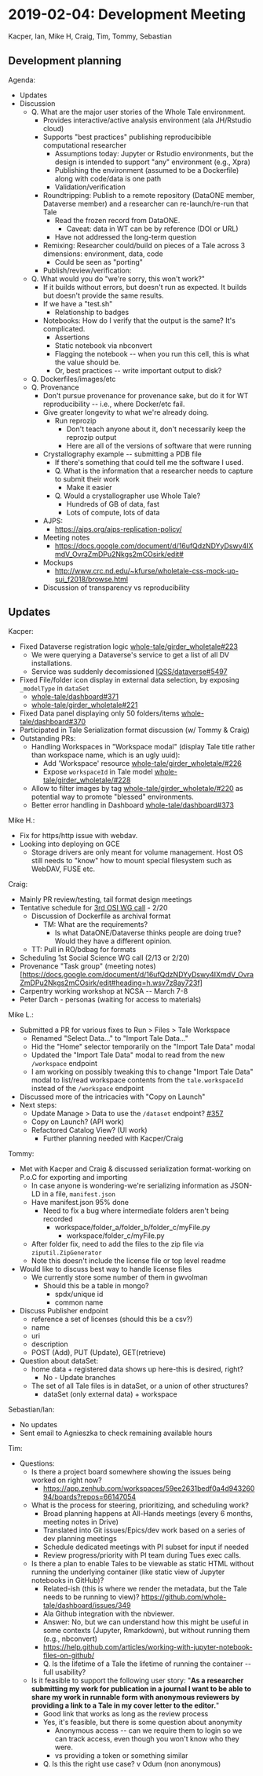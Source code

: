 2019-02-04: Development Meeting
===============================
Kacper, Ian, Mike H, Craig, Tim, Tommy, Sebastian

Development planning
--------------------

Agenda:
* Updates
* Discussion
    * Q. What are the major user stories of the Whole Tale environment.
        * Provides interactive/active analysis environment (ala JH/Rstudio cloud)
        * Supports "best practices" publishing reproducibible computational researcher
            * Assumptions today: Jupyter or Rstudio environments, but the design is intended to support "any" environment (e.g., Xpra)
            * Publishing the environment (assumed to be a Dockerfile) along with code/data is one path
            * Validation/verification
        * Roundtripping: Publish to a remote repository (DataONE member, Dataverse member) and a researcher can re-launch/re-run that Tale
            * Read the frozen record from DataONE.
                * Caveat: data in WT can be by reference (DOI or URL)
            * Have not addressed the long-term question
        * Remixing:  Researcher could/build on pieces of a Tale across 3 dimensions: environment, data, code
            * Could be seen as "porting"
        * Publish/review/verification:
    * Q. What would you do "we're sorry, this won't work?"
        * If it builds without errors, but doesn't run as expected. It builds but doesn't provide the same results.
        * If we have a "test.sh"
            * Relationship to badges
        * Notebooks: How do I verify that the output is the same?  It's complicated.
            * Assertions
            * Static notebook via nbconvert
            * Flagging the notebook -- when you run this cell, this is what the value should be.
            * Or, best practices -- write important output to disk?
    * Q. Dockerfiles/images/etc
    * Q. Provenance
        * Don't pursue provenance for provenance sake, but do it for WT reproducibility -- i.e., where Docker/etc fail.
        * Give greater longevity to what we're already doing.
            * Run reprozip
                * Don't teach anyone about it, don't necessarily keep the reprozip output
                * Here are all of the versions of software that were running
        * Crystallography example -- submitting a PDB file
            * If there's something that could tell me the software I used.
            * Q. What is the information that a researcher needs to capture to submit their work
                * Make it easier
            * Q. Would a crystallographer use Whole Tale?
                * Hundreds of GB of data, fast
                * Lots of compute, lots of data
        * AJPS:
            * https://ajps.org/ajps-replication-policy/
        * Meeting notes
            * https://docs.google.com/document/d/16ufQdzNDYyDswy4IXmdV_OvraZmDPu2Nkgs2mCOsirk/edit#
        * Mockups
            * http://www.crc.nd.edu/~kfurse/wholetale-css-mock-up-sui_f2018/browse.html
        * Discussion of transparency vs reproducibility

Updates
-------

Kacper:
* Fixed Dataverse registration logic [whole-tale/girder_wholetale#223](https://github.com/whole-tale/girder_wholetale/pull/223)
    * We were querying a Dataverse's service to get a list of all DV installations.
    * Service was suddenly decomissioned [IQSS/dataverse#5497](https://github.com/IQSS/dataverse/issues/5497)
* Fixed File/folder icon display in external data selection, by exposing `_modelType` in `dataSet`
    * [whole-tale/dashboard#371](https://github.com/whole-tale/dashboard/pull/371)
    * [whole-tale/girder_wholetale#221](https://github.com/whole-tale/girder_wholetale/pull/221)
* Fixed Data panel displaying only 50 folders/items [whole-tale/dashboard#370](https://github.com/whole-tale/dashboard/pull/370)
* Participated in Tale Serialization format discussion (w/ Tommy & Craig)
* Outstanding PRs:
    * Handling Workspaces in "Workspace modal" (display Tale title rather than workspace name, which is an ugly uuid):
        * Add 'Workspace' resource [whole-tale/girder_wholetale/#226](https://github.com/whole-tale/girder_wholetale/pull/226)
        * Expose `workspaceId` in Tale model [whole-tale/girder_wholetale/#228](https://github.com/whole-tale/girder_wholetale/pull/228)
    * Allow to filter images by tag [whole-tale/girder_wholetale/#220](https://github.com/whole-tale/girder_wholetale/pull/220) as potential way to promote "blessed" environments.
    * Better error handling in Dashboard [whole-tale/dashboard#373](https://github.com/whole-tale/dashboard/pull/373)

Mike H.:
  * Fix for https/http issue with webdav.
  * Looking into deploying on GCE
    * Storage drivers are only meant for volume management. Host OS still needs to "know" how to mount special filesystem such as WebDAV, FUSE etc.

Craig:
* Mainly PR review/testing, tail format design meetings
* Tentative schedule for [3rd OSI WG call](https://github.com/whole-tale/whole-tale/issues/61) - 2/20
    * Discussion of Dockerfile as archival format
        * TM: What are the requirements?
            * Is what DataONE/Dataverse thinks people are doing true? Would they have a different opinion.
    * TT: Pull in RO/bdbag for formats
* Scheduling 1st Social Science WG call (2/13 or 2/20)
* Provenance "Task group" (meeting notes)[https://docs.google.com/document/d/16ufQdzNDYyDswy4IXmdV_OvraZmDPu2Nkgs2mCOsirk/edit#heading=h.wsv7z8ay723f]
* Carpentry working workshop at NCSA -- March 7-8
* Peter Darch - personas (waiting for access to materials) 

Mike L.:
* Submitted a PR for various fixes to Run > Files > Tale Workspace
    * Renamed "Select Data..." to "Import Tale Data..."
    * Hid the "Home" selector temporarily on the "Import Tale Data" modal
    * Updated the "Import Tale Data" modal to read from the new `/workspace` endpoint
    * I am working on possibly tweaking this to change "Import Tale Data" modal to list/read workspace contents from the `tale.workspaceId` instead of the `/workspace` endpoint
* Discussed more of the intricacies with "Copy on Launch"
* Next steps:
    * Update Manage > Data to use the `/dataset` endpoint? [#357](https://app.zenhub.com/workspaces/59ee2631bedf0a4d94326094/issues/whole-tale/dashboard/357)
    * Copy on Launch? (API work)
    * Refactored Catalog View? (UI work)
        * Further planning needed with Kacper/Craig

Tommy:
* Met with Kacper and Craig & discussed serialization format-working on P.o.C for exporting and importing
    * In case anyone is wondering-we're serializing information as JSON-LD in a file, `manifest.json`
    * Have manifest.json 95% done
        * Need to fix a bug where intermediate folders aren't being recorded
            * workspace/folder_a/folder_b/folder_c/myFile.py
                * workspace/folder_c/myFile.py
    * After folder fix, need to add the files to the zip file via `ziputil.ZipGenerator`
    * Note this doesn't include the license file or top level readme
* Would like to discuss best way to handle license files
    * We currently store some number of them in gwvolman
        * Should this be a table in mongo?
            * spdx/unique id
            * common name
* Discuss Publisher endpoint
    * reference a set of licenses (should this be a csv?)
    * name
    * uri
    * description
    * POST (Add), PUT (Update), GET(retrieve)
* Question about dataSet:
    * home data + registered data shows up here-this is desired, right?
        * No - Update branches
    * The set of all Tale files is in dataSet, or a union of other structures?
        * dataSet (only external data) + workspace

Sebastian/Ian:
* No updates
* Sent email to Agnieszka to check remaining available hours

Tim:
* Questions:
    * Is there a project board somewhere showing the issues being worked on right now? 
        * https://app.zenhub.com/workspaces/59ee2631bedf0a4d94326094/boards?repos=66147054
    * What is the process for steering, prioritizing, and scheduling work?
        * Broad planning happens at All-Hands meetings (every 6 months, meeting notes in Drive)
        * Translated into Git issues/Epics/dev work based on a series of dev planning meetings
        * Schedule dedicated meetings with PI subset for input if needed
        * Review progress/priority with PI team during Tues exec calls.
    * Is there a plan to enable Tales to be viewable as static HTML without running the underlying container (like static view of Jupyter notebooks in GitHub)?
        * Related-ish (this is where we render the metadata, but the Tale needs to be running to view)? https://github.com/whole-tale/dashboard/issues/349
        * Ala Github integration with the nbviewer.
        * Answer: No, but we can understand how this might be useful in some contexts (Jupyter, Rmarkdown), but without running them (e.g., nbconvert)
        * https://help.github.com/articles/working-with-jupyter-notebook-files-on-github/
        * Q. Is the lifetime of a Tale the lifetime of running the container -- full usability?
    * Is it feasible to support the following user story:  "**As a researcher submitting my work for publication in a journal I want to be able to share my work in runnable form with anonymous reviewers by providing a link to a Tale in my cover letter to the editor.**"
        * Good link that works as long as the review process
        * Yes, it's feasible, but there is some question about anonymity
            * Anonymous access -- can we require them to login so we can track access, even though you won't know who they were.
            * vs providing a token or something similar
        * Q. Is this the right use case? v Odum (non anonymous)